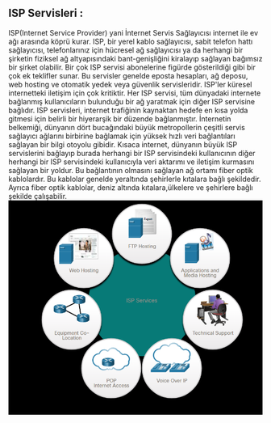 ## ISP Servisleri : 
ISP(Internet Service Provider) yani İnternet Servis Sağlayıcısı internet ile ev ağı arasında köprü kurar. ISP, bir yerel kablo sağlayıcısı, sabit telefon hattı sağlayıcısı, telefonlarınız için hücresel ağ sağlayıcısı ya da herhangi bir şirketin fiziksel ağ altyapısındaki bant-genişliğini kiralayıp sağlayan bağımsız bir şirket olabilir. Bir çok ISP servisi abonelerine figürde gösterildiği gibi bir çok ek teklifler sunar. Bu servisler genelde eposta hesapları, ağ deposu, web hosting ve otomatik yedek veya güvenlik servisleridir.
ISP'ler küresel internetteki iletişim için çok kritiktir. Her ISP servisi, tüm dünyadaki internete bağlanmış kullanıcıların bulunduğu bir ağ yaratmak için  diğer ISP servisine bağlıdır. ISP servisleri, internet trafiğinin kaynaktan hedefe en kısa yolda gitmesi için belirli bir hiyerarşik bir düzende bağlanmıştır. 
İnternetin belkemiği, dünyanın dört bucağındaki büyük metropollerin çeşitli servis sağlayıcı ağlarını birbirine bağlamak için yüksek hızlı veri bağlantıları sağlayan bir bilgi otoyolu gibidir. Kısaca internet, dünyanın büyük ISP servislerini bağlayıp burada herhangi bir ISP servisindeki kullanıcının diğer herhangi bir ISP servisindeki kullanıcıyla veri aktarımı ve iletişim kurmasını sağlayan bir yoldur. Bu bağlantının olmasını sağlayan ağ ortamı fiber optik kablolardır. Bu kablolar genelde yeraltında şehirlerle kıtalara bağlı şekildedir. Ayrıca fiber optik kablolar, deniz altında kıtalara,ülkelere ve şehirlere bağlı şekilde çalışabilir. 
<img src='./img/isp-additional-services.png'>
